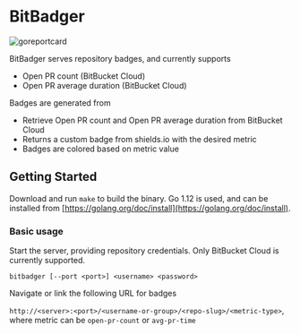 # BitBadger
![goreportcard](https://goreportcard.com/badge/github.com/Pixep/bitbadger)

BitBadger serves repository badges, and currently supports
* Open PR count (BitBucket Cloud)
* Open PR average duration (BitBucket Cloud)

Badges are generated from 

* Retrieve Open PR count and Open PR average duration from BitBucket Cloud
* Returns a custom badge from shields.io with the desired metric
* Badges are colored based on metric value

## Getting Started

Download and run `make` to build the binary. Go 1.12 is used, and can be installed from [https://golang.org/doc/install](https://golang.org/doc/install).

### Basic usage

Start the server, providing repository credentials. Only BitBucket Cloud is currently supported.
```
bitbadger [--port <port>] <username> <password>
```

Navigate or link the following URL for badges

`http://<server>:<port>/<username-or-group>/<repo-slug>/<metric-type>`, where metric can be `open-pr-count` or `avg-pr-time`

